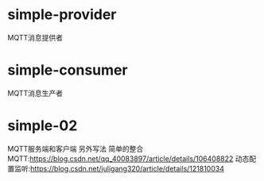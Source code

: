 # simple-provider

MQTT消息提供者

# simple-consumer

MQTT消息生产者

# simple-02

MQTT服务端和客户端 另外写法
简单的整合MQTT:https://blog.csdn.net/qq_40083897/article/details/106408822
动态配置监听:https://blog.csdn.net/juligang320/article/details/121810034
